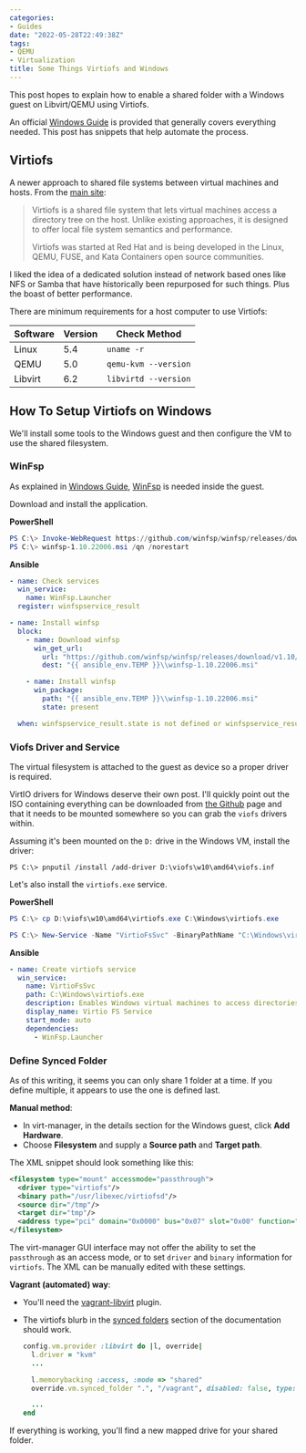 ```yaml
---
categories:
- Guides
date: "2022-05-28T22:49:38Z"
tags:
- QEMU
- Virtualization
title: Some Things Virtiofs and Windows
---
```

This post hopes to explain how to enable a shared folder with a Windows guest on Libvirt/QEMU using Virtiofs.

An official [Windows Guide](https://virtio-fs.gitlab.io/howto-windows.html) is provided that generally covers everything needed. This post has snippets that help automate the process.

## Virtiofs
A newer approach to shared file systems between virtual machines and hosts. From the [main site](https://virtio-fs.gitlab.io/):

>  Virtiofs is a shared file system that lets virtual machines access a directory tree on the host. Unlike existing approaches, it is designed to offer local file system semantics and performance.
>
> Virtiofs was started at Red Hat and is being developed in the Linux, QEMU, FUSE, and Kata Containers open source communities.

I liked the idea of a dedicated solution instead of network based ones like NFS or Samba that have historically been repurposed for such things. Plus the boast of better performance.

There are minimum requirements for a host computer to use Virtiofs:

| Software | Version | Check Method         |
| -------- | ------- | -------------------- |
| Linux    | 5.4     | `uname -r`           |
| QEMU     | 5.0     | `qemu-kvm --version` |
| Libvirt  | 6.2     | `libvirtd --version` |

## How To Setup Virtiofs on Windows
We'll install some tools to the Windows guest and then configure the VM to use the shared filesystem.

### WinFsp
As explained in [Windows Guide](https://virtio-fs.gitlab.io/howto-windows.html), [WinFsp](https://winfsp.dev/) is needed inside the guest.

Download and install the application.

**PowerShell**
```powershell
PS C:\> Invoke-WebRequest https://github.com/winfsp/winfsp/releases/download/v1.10/winfsp-1.10.22006.msi -OutFile winfsp-1.10.22006.msi
PS C:\> winfsp-1.10.22006.msi /qn /norestart
```

**Ansible**
```yaml
- name: Check services
  win_service:
    name: WinFsp.Launcher
  register: winfspservice_result

- name: Install winfsp
  block:
    - name: Download winfsp
      win_get_url:
        url: "https://github.com/winfsp/winfsp/releases/download/v1.10/winfsp-1.10.22006.msi"
        dest: "{{ ansible_env.TEMP }}\\winfsp-1.10.22006.msi"

    - name: Install winfsp
      win_package:
        path: "{{ ansible_env.TEMP }}\\winfsp-1.10.22006.msi"
        state: present

  when: winfspservice_result.state is not defined or winfspservice_result.name is not defined
```

### Viofs Driver and Service
The virtual filesystem is attached to the guest as device so a proper driver is required.

VirtIO drivers for Windows deserve their own post. I'll quickly point out the ISO containing everything can be downloaded from [the Github](https://github.com/virtio-win/virtio-win-pkg-scripts) page and that it needs to be mounted somewhere so you can grab the `viofs` drivers within.

Assuming it's been mounted on the `D:` drive in the Windows VM, install the driver:
```
PS C:\> pnputil /install /add-driver D:\viofs\w10\amd64\viofs.inf
```

Let's also install the `virtiofs.exe` service.

**PowerShell**
```powershell
PS C:\> cp D:\viofs\w10\amd64\virtiofs.exe C:\Windows\virtiofs.exe

PS C:\> New-Service -Name "VirtioFsSvc" -BinaryPathName "C:\Windows\virtiofs.exe" -DisplayName "Virtio FS Service" -Description "Enables Windows virtual machines to access directories on the host that have been shared with them using virtiofs." -StartupType Automatic -DependsOn "WinFsp.Launcher"
```

**Ansible**
```yaml
- name: Create virtiofs service
  win_service:
    name: VirtioFsSvc
    path: C:\Windows\virtiofs.exe
    description: Enables Windows virtual machines to access directories on the host that have been shared with them using virtiofs.
    display_name: Virtio FS Service
    start_mode: auto
    dependencies:
      - WinFsp.Launcher
```

### Define Synced Folder
As of this writing, it seems you can only share 1 folder at a time. If you define multiple, it appears to use the one is defined last.

**Manual method**:
* In virt-manager, in the details section for the Windows guest, click **Add Hardware**.
* Choose **Filesystem** and supply a **Source path** and **Target path**.

The XML snippet should look something like this:
```xml
<filesystem type="mount" accessmode="passthrough">
  <driver type="virtiofs"/>
  <binary path="/usr/libexec/virtiofsd"/>
  <source dir="/tmp"/>
  <target dir="tmp"/>
  <address type="pci" domain="0x0000" bus="0x07" slot="0x00" function="0x0"/>
</filesystem>
```

The virt-manager GUI interface may not offer the ability to set the `passthrough` as an access mode, or to set `driver` and `binary` information for `virtiofs`. The XML can be manually edited with these settings.

**Vagrant (automated) way**:
* You'll need the [vagrant-libvirt](https://github.com/vagrant-libvirt/vagrant-libvirt) plugin.
* The virtiofs blurb in the [synced folders](https://github.com/vagrant-libvirt/vagrant-libvirt#synced-folders) section of the documentation should work.

  ```ruby
  config.vm.provider :libvirt do |l, override|
    l.driver = "kvm"
    ...

    l.memorybacking :access, :mode => "shared"
    override.vm.synced_folder ".", "/vagrant", disabled: false, type: "virtiofs"

    ...
  end
  ```

If everything is working, you'll find a new mapped drive for your shared folder.